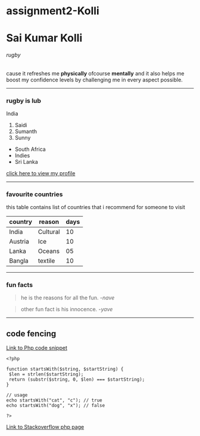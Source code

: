 # assignment2-Kolli
# Sai Kumar Kolli
###### rugby 
cause it refreshes me **physically** ofcourse **mentally** and it also helps me boost my confidence levels by challenging me in every aspect possible.

----

### rugby is lub
India
1. Saidi
2. Sumanth
3. Sunny


- South Africa
- Indies
- Sri Lanka

[click here to view my profile](https://github.com/SaiKumarKolli/assignment2-Kolli/blob/main/AboutMe.md)

---

### favourite countries

this table contains list of countries that i recommend for someone to visit

|country | reason | days |
| -------| -------| -----|
| India  |Cultural| 10   |
| Austria| Ice    | 10   |
| Lanka  | Oceans | 05   |
|Bangla  | textile| 10   |
 --- 
 ### fun facts

>he is the reasons for all the fun.
-*nave*

> other fun fact is his innocence.
-*yave*


--- 

 ## code fencing

 [Link to Php code snippet](https://css-tricks.com/snippets/php/test-if-string-starts-with-certain-characters-in-php/)

 ```
<?php 
  
function startsWith($string, $startString) { 
  $len = strlen($startString); 
  return (substr($string, 0, $len) === $startString); 
} 

// usage
echo startsWith("cat", "c"); // true
echo startsWith("dog", "x"); // false

?> 
 ```
 [Link to Stackoverflow php page](https://stackoverflow.com/questions/2790899/how-to-check-if-a-string-starts-with-a-specified-string)
